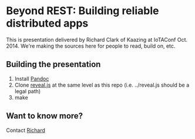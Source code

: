 # Beyond REST: Building reliable distributed apps

This is presentation delivered by Richard Clark of Kaazing at IoTAConf Oct. 2014. We're making the sources here for people to read, build on, etc.

## Building the presentation

1. Install [Pandoc](http://johnmacfarlane.net/pandoc/)
2. Clone [reveal.js](https://github.com/hakimel/reveal.js/) at the same level as this repo (i.e. ../reveal.js should be a legal path)
3. make

## Want to know more?

Contact [Richard](mailto:richard.clark@kaazing.com) 

